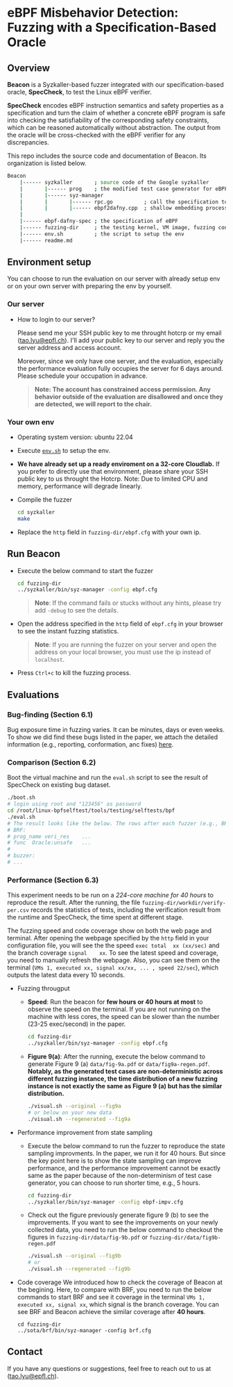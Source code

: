 <h1> eBPF Misbehavior Detection:
<br /> Fuzzing with a Specification-Based Oracle </h1>


## Overview

**Beacon** is a Syzkaller-based fuzzer integrated with our specification-based oracle, **SpecCheck**, to test the Linux eBPF verifier.

**SpecCheck** encodes eBPF instruction semantics and safety properties as a specification and turn the claim of whether a concrete eBPF program is safe into checking the satisfiability of the corresponding safety constraints, which can be reasoned automatically without abstraction. The output from the oracle will be cross-checked with the eBPF verifier for any discrepancies.

This repo includes the source code and documentation of Beacon.
Its organization is listed below.

```bash
Beacon
    |------ syzkaller       ; source code of the Google syzkaller
    |       |------ prog    ; the modified test case generator for eBPF verifier
    |       |------ syz-manager
    |       |       |------ rpc.go          ; call the specification to detect bugs
    |       |       |------ ebpf2dafny.cpp  ; shallow embedding process
    |
    |------ ebpf-dafny-spec ; the specification of eBPF
    |------ fuzzing-dir     ; the testing kernel, VM image, fuzzing config, and runtime data
    |------ env.sh          ; the script to setup the env
    |------ readme.md
```


## Environment setup

You can choose to run the evaluation on our server with already setup env or on your own server with preparing the env by yourself.

### Our server

- How to login to our server?
    
    Please send me your SSH public key to me throught hotcrp or my email (tao.lyu@epfl.ch). I'll add your public key to our server and reply you the server address and access account.

    Moreover, since we only have one server, and the evaluation, especially the performance evaluation fully occupies the server for 6 days around. Please schedule your occupation in advance.
    
    > **Note: The account has constrained access permission. Any behavior outside of the evaluation are disallowed and once they are detected, we will report to the chair.**


### Your own env

- Operating system version: ubuntu 22.04

- Execute [`env.sh`](./env.sh) to setup the env.

- **We have already set up a ready enviroment on a 32-core Cloudlab.**
If you prefer to directly use that environment,
please share your SSH public key to us throught the Hotcrp.
Note: Due to limited CPU and memory, performance will degrade linearly.

- Compile the fuzzer
    ```bash
    cd syzkaller
    make
    ```
- Replace the `http` field in `fuzzing-dir/ebpf.cfg` with your own ip.


## Run Beacon

- Execute the below command to start the fuzzer
    ```bash
    cd fuzzing-dir
    ../syzkaller/bin/syz-manager -config ebpf.cfg
    ```

    > **Note**: If the command fails or stucks without any hints,
please try add `-debug` to see the details.

- Open the address specified in the `http` field of `ebpf.cfg` in your browser to see the instant fuzzing statistics.

    > **Note**: If you are running the fuzzer on your server and open the address on your local browser, you must use the ip instead of `localhost`.

- Press `Ctrl+c` to kill the fuzzing process.


## Evaluations

### Bug-finding (Section 6.1)

Bug exposure time in fuzzing varies. It can be minutes, days or even weeks.
To show we did find these bugs listed in the paper,
we attach the detailed information (e.g., reporting, conformation, anc fixes) [here](./bugs/bugs.md).


### Comparison (Section 6.2)

Boot the virtual machine and run the `eval.sh` script to see the result of SpecCheck on existing bug dataset.

```bash
./boot.sh
# login using root and "123456" as password
cd /root/linux-bpfselftest/tools/testing/selftests/bpf
./eval.sh
# The result looks like the below. The rows after each fuzzer (e.g., BRF and buzzer) represents the information of their bugs that are detected by SpecCheck.
# BRF:
# prog_name	veri_res	...
# func	Oracle:unsafe	...
# 
# buzzer:
# ...
```

### Performance (Section 6.3)

This experiment needs to be run on a *224-core machine for 40 hours* to reproduce the result.
After the running,
the file `fuzzing-dir/workdir/verify-per.csv` records the statistics of tests,
including the verification result from the runtime and SpecCheck, the time spent at different stage.

The fuzzing speed and code coverage show on both the web page and terminal.
After opening the webpage specified by the `http` field in your configuration file,
you will see the the speed `exec total 	xx (xx/sec)` and the branch coverage `signal 	xx`.
To see the latest speed and coverage, you need to manually refresh the webpage.
Also, you can see them on the terminal (``VMs 1, executed xx, signal xx/xx, ... , speed 22/sec``),
which outputs the latest data every 10 seconds.

- Fuzzing througput

    - **Speed**: 
    Run the beacon for **few hours or 40 hours at most** to observe the speed on the terminal.
    If you are not running on the machine with less cores,
    the speed can be slower than the number (23-25 exec/second) in the paper.
        ```bash
        cd fuzzing-dir
        ../syzkaller/bin/syz-manager -config ebpf.cfg
        ```

    - **Figure 9(a)**: After the running, execute the below command to generate Figure 9 (a) `data/fig-9a.pdf` or `data/fig9a-regen.pdf`.
    **Notably, as the generated test cases are non-deterministic across different fuzzing instance, the time distribution of a new fuzzing instance is not exactly the same as Figure 9 (a) but has the similar distribution.**
        ```bash
        ./visual.sh --original --fig9a
        # or below on your new data
        ./visual.sh --regenerated --fig9a
        ```

- Performance improvement from state sampling
    
    - Execute the below command to run the fuzzer to reproduce the state sampling improvments. In the paper, we run it for 40 hours. But since the key point here is to show the state sampling can improve performance, and the performance improvement cannot be exactly same as the paper because of the non-determinism of test case generator, you can choose to run shorter time, e.g., 5 hours.
        ```bash
        cd fuzzing-dir
        ../syzkaller/bin/syz-manager -config ebpf-impv.cfg
        ```
    
    - Check out the figure previously generate figure 9 (b) to see the improvements. If you want to see the improvements on your newly collected data, you need to run the below command to checkout the figures in `fuzzing-dir/data/fig-9b.pdf` or `fuzzing-dir/data/fig9b-regen.pdf`
        ```bash
        ./visual.sh --original --fig9b
        # or
        ./visual.sh --regenerated --fig9b
        ```

- Code coverage
    We introduced how to check the coverage of Beacon at the begining.
    Here, to compare with BRF, you need to run the below commands to start BRF and see it coverage in the terminal `VMs 1, executed xx, signal xx`, which signal is the branch coverage. You can see BRF and Beacon achieve the similar coverage after **40 hours**.
    ```
    cd fuzzing-dir
    ../sota/brf/bin/syz-manager -config brf.cfg
    ```

## Contact

If you have any questions or suggestions,
feel free to reach out to us at (tao.lyu@epfl.ch).